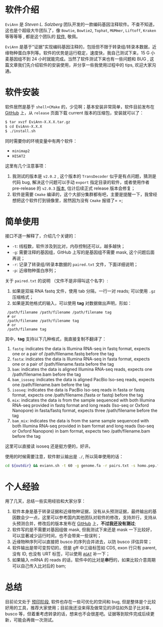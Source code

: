 # 软件介绍

`EviAnn` 是 *Steven L. Salzberg* 团队开发的一款编码基因注释软件。不查不知道，这也是个超级大牛团队了，像 `Bowtie`, `Bowtie2`, `Tophat`, `MUMmer`, `Liftoff`, `Kraken` 等等等等 , 都是这个团队的 [软件](https://salzberg-lab.org/software/), 敬佩。

`EviAnn` 是基于"证据"实现编码基因注释的，包括但不限于转录组/转录本数据，近缘物种蛋白序列等。软件的优势是运行稳定，速度快，我自己测试下来，15 G 小麦基因组不到 24 小时就能完成。当然了软件测试下来也有一些问题和 BUG , 这篇文章我们先介绍软件的安装使用，并分享一些我使用过程中的 tips, 欢迎大家沟通。

# 软件安装

软件居然是基于 `shell+CMake` 的，少见啊；基本安装非常简单，软件目前发布在 [GitHub](https://github.com/alekseyzimin/EviAnn_release) 上，从 `release` 页面下载 current 版本的压缩包，安装就可以了：

```bash
$ tar xvzf EviAnn-X.X.X.tar.gz
$ cd EviAnn-X.X.X
$ ./install.sh
```

同时需要你的环境变量中有两个软件：
- `minimap2`
- `HISAT2`

这里有几个注意事项：
1. 我测试的版本是 `v2.0.2` , 这个版本的 `TransDecoder` 似乎是有点问题，猜测是代码 bug, 解决这个问题可以手动 `export` 指定目录的软件，或者使用作者 pre-release 的 `v2.0.3` [版本]([https://github.com/alekseyzimin/EviAnn_release/raw/refs/heads/main/EviAnn-2.0.3.tar.gz](https://github.com/alekseyzimin/EviAnn_release/raw/refs/heads/main/EviAnn-2.0.3.tar.gz)), 估计后续正式 release 版本会修复；
2. 软件是需要 `Cmake` 编译的，这个大部分集群都有吧，主要是提醒一下，我曾经想把这个软件打到镜像里，居然因为没有 `Cmake` 报错了= =;

# 简单使用

接口不逐一解释了，介绍几个关键的：
- `-t`: 线程数，软件涉及到比对，内存控制还可以，越多越快；
- `-g`: 需要注释的基因组，GitHub 上写的是基因组不需要 mask, 这个问题后面再说；
- `-r`: 记录了转录组/转录本数据的 `paired.txt` 文件，下面详细说明；
- `-p`: 近缘物种蛋白序列；

关于 `paired.txt` 的说明 （文件不是非得叫这个名字）:
1. 如果是双端 RNA fastq 文件，使用 tab 分隔，一行一对 reads; 可以使用 `.gz` 压缩格式；
2. 如果是其他格式的输入，可以使用 **tag** 对数据做出声明，形如：

```
 /path/filename /path/filename /path/filename tag
 # or
 /path/filename /path/filename tag
 # or
 /path/filename tag
```

其中，**tag** 支持以下几种格式，我直接复制不翻译了：

  1. `fastq`: indicates the data is Illumina RNA-seq in fastq format, expects one or a pair of /path/filename.fastq before the tag
  2. `fasta`: indicates the data is Illumina RNA-seq in fasta format, expects one or a pair of /path/filename.fasta before the tag
  3. `bam`: indicates the data is aligned Illumina RNA-seq reads, expects one /path/filename.bam before the tag
  4. `bam_isoseq`: indicates the data is aligned PacBio Iso-seq reads, expects one /path/filename.bam before the tag
  5. `isoseq`: indicates the data is PacBio Iso-seq reads in fasta or fastq format, expects one /path/filename.(fasta or fastq) before the tag
  6. `mix`: indicates the data is from the sample sequenced with both Illumina RNA-seq provided in fastq format and long reads (Iso-seq or Oxford Nanopore) in fasta/fastq format, expects three /path/filename before the tag
  7. `bam_mix`: indicates the data is from the same sample sequenced with both Illumina RNA-seq provided in bam format and long reads (Iso-seq or Oxford Nanopore) in bam format, expects two /path/filename.bam before the tag

这里可以直接读 isoseq 还是挺方便的，好评。

使用的时候需要注意，软件默认输出是 `./`, 所以简单使用的话：

```bash
cd ${outdir} && eviann.sh -t 60 -g genome.fa -r pairs.txt -s homo.pep.fa
```

# 个人经验

用了几天，总结一些实用经验和大家分享：
1. 软件本身是基于转录证据和近缘物种证据，没有从头预测证据，最终输出的基因数会少一点，这里可以参考国内其他团队对软件的修改，支持并行，支持从头预测合并，修改后的版本发布在 [GitHub](https://github.com/linyuiz/EviAnn_update) 上，**不过我还没有测过**;
2. 软件写的是不需要对基因组做 mask, 但我测试下来还是 mask 一下比较好，可以显著减少运行时间，也不会带来一些误判；
3. 近缘物种序列可以直接把 busco 的序列合并进去，以防 busco 评估异常；
4. 软件输出是带可变剪切的，但是 gff 中三级标签如 CDS, exon 行只有 parent, 没有 ID, 也没有 URT 标签，可以使用 [`AGAT`](https://github.com/NBISweden/AGAT) 补一下；
5. 如果输入 mRNA 的 reads 的话，软件中的比对是**串行**的，如果比较介意周期可以自己传入比对后的 bam;

# 总结

目前论文处于 [预印阶段](https://www.biorxiv.org/content/10.1101/2025.05.07.652745v1), 软件也存在一些可优化的空间和 bug, 但是整体是个比较好用的工具，推荐大家使用；目前我还没来得及做常见的评估如外显子比对率，busco 等，但着重考虑转录的话，想来也不会很差吧。证据等到软件完成后续更新，可能会再做一次测试。